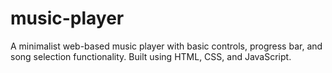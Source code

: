 # music-player
A minimalist web-based music player with basic controls, progress bar, and song selection functionality. Built using HTML, CSS, and JavaScript.
